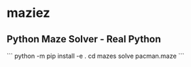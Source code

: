 # maziez
<h2>Python Maze Solver - Real Python</h2>
```
python -m pip install -e .
cd mazes
solve pacman.maze
```
